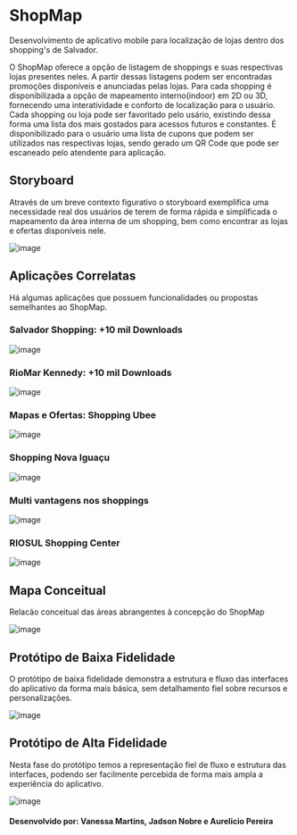 # ShopMap
Desenvolvimento de aplicativo mobile para localização de lojas dentro dos shopping's de Salvador.

O ShopMap oferece a opção de listagem de shoppings e suas respectivas lojas presentes neles. A partir dessas listagens podem ser encontradas promoções disponíveis e anunciadas pelas lojas. Para cada shopping é disponibilizada a opção de mapeamento interno(indoor) em 2D ou 3D, fornecendo uma interatividade e conforto de localização para o usuário.
Cada shopping ou loja pode ser favoritado pelo usário, existindo dessa forma uma lista dos mais gostados para acessos futuros e constantes.
É disponibilizado para o usuário uma lista de cupons que podem ser utilizados nas respectivas lojas, sendo gerado um QR Code que pode ser escaneado pelo atendente para aplicação.

## Storyboard
 Através de um breve contexto figurativo o storyboard exemplifica uma necessidade real dos usuários de terem de forma rápida e simplificada o mapeamento da área interna de um shopping, bem como encontrar as lojas e ofertas disponíveis nele. 
 
![image](https://user-images.githubusercontent.com/45729000/176344669-8aa913f0-a0ad-4808-9915-e00e85f1daf1.png)

## Aplicações Correlatas

 Há algumas aplicações que possuem funcionalidades ou propostas semelhantes ao ShopMap.

### Salvador Shopping: +10 mil Downloads

![image](https://user-images.githubusercontent.com/45729000/176348792-dce75ca9-c9d7-43d5-a783-5c81db1be760.png)

### RioMar Kennedy: +10 mil Downloads

![image](https://user-images.githubusercontent.com/45729000/176348858-b525b6c4-a908-4e87-9f9a-7b0d6ea0cac0.png)

### Mapas e Ofertas: Shopping Ubee

![image](https://user-images.githubusercontent.com/45729000/176348906-8c4c7032-f44e-4c21-88af-ba56e68478ee.png)

### Shopping Nova Iguaçu

![image](https://user-images.githubusercontent.com/45729000/176348973-5e484819-2c65-42fa-b05f-214d953e9e6d.png)

### Multi vantagens nos shoppings

![image](https://user-images.githubusercontent.com/45729000/176349022-c2398648-78cd-4dcc-84cc-36116bb5d9ae.png)

### RIOSUL Shopping Center

![image](https://user-images.githubusercontent.com/45729000/176349060-2a480dc5-3627-4633-af00-1d51646237e4.png)

## Mapa Conceitual
 Relacão conceitual das áreas abrangentes à concepção do ShopMap

![image](https://user-images.githubusercontent.com/45729000/176349630-ebdb8f4e-1d22-4e30-be6c-623ae633f70f.png)

## Protótipo de Baixa Fidelidade
 O protótipo de baixa fidelidade demonstra a estrutura e fluxo das interfaces do aplicativo da forma mais básica, sem detalhamento fiel sobre recursos e personalizações.
 
 ![image](https://user-images.githubusercontent.com/45729000/176350502-f518768f-be11-4b88-b44d-3428f2475a05.png)

## Protótipo de Alta Fidelidade
 Nesta fase do protótipo temos a representação fiel de fluxo e estrutura das interfaces, podendo ser facilmente percebida de forma mais ampla a experiência do aplicativo.
 
 ![image](https://user-images.githubusercontent.com/45729000/176351450-e7736c2b-45d1-4556-9b1f-561e79b5598f.png)

#### Desenvolvido por: Vanessa Martins, Jadson Nobre e Aurelicio Pereira
